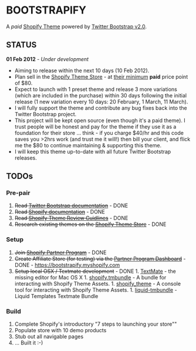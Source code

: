 # BOOTSTRAPIFY

A *paid* [Shopify Theme](http://themes.shopify.com/) powered by [Twitter Bootstrap v2.0](http://twitter.github.com/bootstrap/).

## STATUS

**01 Feb 2012** - *Under development* 

  - Aiming to release within the next 10 days (10 Feb 2012).
  - Plan sell in the [Shopify Theme Store](http://themes.shopify.com/) - at [their minimum](http://themes.shopify.com/services/themes/guidelines/) **paid** price point of $80.
  - Expect to launch with 1 preset theme and release 3 more variations (which are included in the purchase) within 30 days following the initial release (1 new variation every 10 days: 20 February, 1 March, 11 March).
  - I will fully support the theme and contribute any bug fixes back into the Twitter Bootstrap project.
  - This project will be kept open source (even though it's a paid theme). I trust people will be honest and pay for the theme if they use it as a foundation for their store ... think - if you charge $40/hr and this code saves you >2hrs work (and trust me it will!) then bill your client, and flick me the $80 to continue maintaining & supporting this theme.
  - I will keep this theme up-to-date with all future Twitter Bootstrap releases.

## TODOs

### Pre-pair

  1. ~~Read [Twitter Bootstrap documentation](http://twitter.github.com/bootstrap/)~~ - DONE
  1. ~~Read [Shopify documentation](http://wiki.shopify.com/Main_Page)~~ - DONE
  1. ~~Read [Shopify Theme Review Guidlines](http://themes.shopify.com/services/themes/guidelines/)~~ - DONE
  1. ~~Research existing themes on the [Shopify Theme Store](http://themes.shopify.com/)~~ - DONE

### Setup

  1. ~~Join [Shopify Partner Program](http://www.shopify.com/partners)~~ - DONE 
  1. ~~Create Affiliate Store (for testing) via the [Partner Program Dashboard](https://app.shopify.com/services/partners/referrals)~~ - DONE - https://bootstrapify.myshopify.com
  1. ~~Setup local OSX / Textmate development~~ - DONE
    1. [TextMate](http://macromates.com/) - the missing editor for Mac OS X
    1. [shopify.tmbundle](https://github.com/meeech/shopify.tmbundle) - A bundle for interacting with Shopify Theme Assets.
    1. [shopify_theme](https://github.com/Shopify/shopify_theme) - A console tool for interacting with Shopify Theme Assets.
    1. [liquid-tmbundle](https://github.com/andrew/liquid-tmbundle) - Liquid Templates Textmate Bundle

### Build

  1. Complete Shopify's introductory "7 steps to launching your store""
  1. Populate store with 10 demo products
  1. Stub out all navigable pages
  1. ... Built it :-)